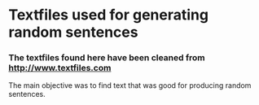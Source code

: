 # Textfiles used for generating random sentences

### The textfiles found here have been cleaned from http://www.textfiles.com

The main objective was to find text that was good for producing random sentences.
